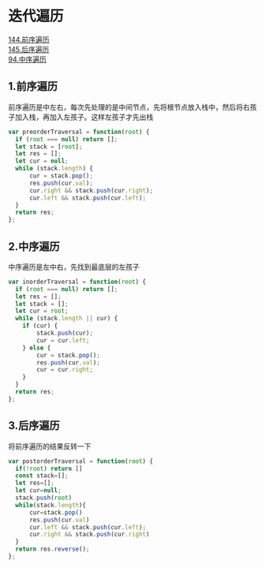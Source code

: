 # 迭代遍历   

[144.前序遍历](https://leetcode.cn/problems/binary-tree-preorder-traversal/)  
[145.后序遍历](https://leetcode.cn/problems/binary-tree-postorder-traversal/)  
[94.中序遍历](https://leetcode.cn/problems/binary-tree-inorder-traversal/)   


## 1.前序遍历   

前序遍历是中左右，每次先处理的是中间节点，先将根节点放入栈中，然后将右孩子加入栈，再加入左孩子。这样左孩子才先出栈  

```js
var preorderTraversal = function(root) {
  if (root === null) return [];
  let stack = [root];
  let res = [];
  let cur = null;
  while (stack.length) {
      cur = stack.pop();
      res.push(cur.val);
      cur.right && stack.push(cur.right);
      cur.left && stack.push(cur.left);
  }
  return res;
};
```

## 2.中序遍历  

中序遍历是左中右，先找到最底层的左孩子

```js
var inorderTraversal = function(root) {
  if (root === null) return [];
  let res = [];
  let stack = [];
  let cur = root;
  while (stack.length || cur) {
    if (cur) {
        stack.push(cur);
        cur = cur.left;
    } else {
        cur = stack.pop();
        res.push(cur.val);
        cur = cur.right;
    }
  }
  return res;
};
```

## 3.后序遍历

将前序遍历的结果反转一下

```js
var postorderTraversal = function(root) {
  if(!root) return []
  const stack=[];
  let res=[];
  let cur=null;
  stack.push(root)
  while(stack.length){
      cur=stack.pop()
      res.push(cur.val)
      cur.left && stack.push(cur.left);
      cur.right && stack.push(cur.right) 
  }
  return res.reverse();
};
```